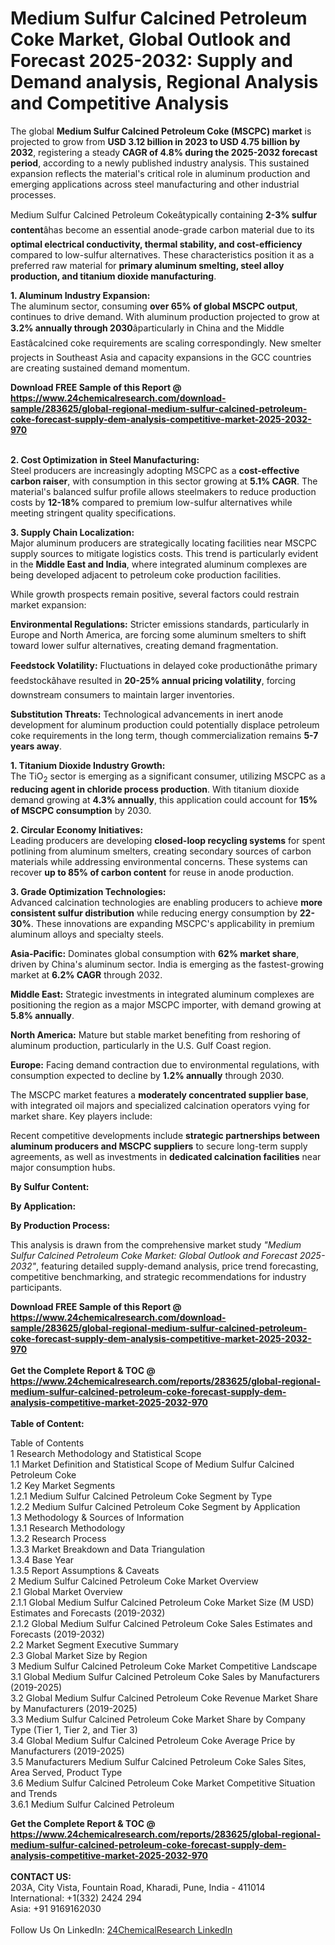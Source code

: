 <h1>Medium Sulfur Calcined Petroleum Coke Market, Global Outlook and Forecast 2025-2032: Supply and Demand analysis, Regional Analysis and Competitive Analysis</h1><p>The global <strong>Medium Sulfur Calcined Petroleum Coke (MSCPC) market</strong> is projected to grow from <strong>USD 3.12 billion in 2023 to USD 4.75 billion by 2032</strong>, registering a steady <strong>CAGR of 4.8% during the 2025-2032 forecast period</strong>, according to a newly published industry analysis. This sustained expansion reflects the material's critical role in aluminum production and emerging applications across steel manufacturing and other industrial processes.</p><p>Medium Sulfur Calcined Petroleum Cokeâtypically containing <strong>2-3% sulfur content</strong>âhas become an essential anode-grade carbon material due to its <strong>optimal electrical conductivity, thermal stability, and cost-efficiency</strong> compared to low-sulfur alternatives. These characteristics position it as a preferred raw material for <strong>primary aluminum smelting, steel alloy production, and titanium dioxide manufacturing</strong>.</p><p><strong>1. Aluminum Industry Expansion:</strong><br>
The aluminum sector, consuming <strong>over 65% of global MSCPC output</strong>, continues to drive demand. With aluminum production projected to grow at <strong>3.2% annually through 2030</strong>âparticularly in China and the Middle Eastâcalcined coke requirements are scaling correspondingly. New smelter projects in Southeast Asia and capacity expansions in the GCC countries are creating sustained demand momentum.</p><div><b>Download FREE Sample of this Report @ 
            <a href="https://www.24chemicalresearch.com/download-sample/283625/global-regional-medium-sulfur-calcined-petroleum-coke-forecast-supply-dem-analysis-competitive-market-2025-2032-970">
            https://www.24chemicalresearch.com/download-sample/283625/global-regional-medium-sulfur-calcined-petroleum-coke-forecast-supply-dem-analysis-competitive-market-2025-2032-970</a></b></div><br><p><strong>2. Cost Optimization in Steel Manufacturing:</strong><br>
Steel producers are increasingly adopting MSCPC as a <strong>cost-effective carbon raiser</strong>, with consumption in this sector growing at <strong>5.1% CAGR</strong>. The material's balanced sulfur profile allows steelmakers to reduce production costs by <strong>12-18%</strong> compared to premium low-sulfur alternatives while meeting stringent quality specifications.</p><p><strong>3. Supply Chain Localization:</strong><br>
Major aluminum producers are strategically locating facilities near MSCPC supply sources to mitigate logistics costs. This trend is particularly evident in the <strong>Middle East and India</strong>, where integrated aluminum complexes are being developed adjacent to petroleum coke production facilities.</p><p>While growth prospects remain positive, several factors could restrain market expansion:</p><p><strong>Environmental Regulations:</strong> Stricter emissions standards, particularly in Europe and North America, are forcing some aluminum smelters to shift toward lower sulfur alternatives, creating demand fragmentation.</p><p><strong>Feedstock Volatility:</strong> Fluctuations in delayed coke productionâthe primary feedstockâhave resulted in <strong>20-25% annual pricing volatility</strong>, forcing downstream consumers to maintain larger inventories.</p><p><strong>Substitution Threats:</strong> Technological advancements in inert anode development for aluminum production could potentially displace petroleum coke requirements in the long term, though commercialization remains <strong>5-7 years away</strong>.</p><p><strong>1. Titanium Dioxide Industry Growth:</strong><br>
The TiO<sub>2</sub> sector is emerging as a significant consumer, utilizing MSCPC as a <strong>reducing agent in chloride process production</strong>. With titanium dioxide demand growing at <strong>4.3% annually</strong>, this application could account for <strong>15% of MSCPC consumption</strong> by 2030.</p><p><strong>2. Circular Economy Initiatives:</strong><br>
Leading producers are developing <strong>closed-loop recycling systems</strong> for spent potlining from aluminum smelters, creating secondary sources of carbon materials while addressing environmental concerns. These systems can recover <strong>up to 85% of carbon content</strong> for reuse in anode production.</p><p><strong>3. Grade Optimization Technologies:</strong><br>
Advanced calcination technologies are enabling producers to achieve <strong>more consistent sulfur distribution</strong> while reducing energy consumption by <strong>22-30%</strong>. These innovations are expanding MSCPC's applicability in premium aluminum alloys and specialty steels.</p><p><strong>Asia-Pacific:</strong> Dominates global consumption with <strong>62% market share</strong>, driven by China's aluminum sector. India is emerging as the fastest-growing market at <strong>6.2% CAGR</strong> through 2032.</p><p><strong>Middle East:</strong> Strategic investments in integrated aluminum complexes are positioning the region as a major MSCPC importer, with demand growing at <strong>5.8% annually</strong>.</p><p><strong>North America:</strong> Mature but stable market benefiting from reshoring of aluminum production, particularly in the U.S. Gulf Coast region.</p><p><strong>Europe:</strong> Facing demand contraction due to environmental regulations, with consumption expected to decline by <strong>1.2% annually</strong> through 2030.</p><p>The MSCPC market features a <strong>moderately concentrated supplier base</strong>, with integrated oil majors and specialized calcination operators vying for market share. Key players include:</p><p>Recent competitive developments include <strong>strategic partnerships between aluminum producers and MSCPC suppliers</strong> to secure long-term supply agreements, as well as investments in <strong>dedicated calcination facilities</strong> near major consumption hubs.</p><p><strong>By Sulfur Content:</strong></p><p><strong>By Application:</strong></p><p><strong>By Production Process:</strong></p><p>This analysis is drawn from the comprehensive market study <em>"Medium Sulfur Calcined Petroleum Coke Market: Global Outlook and Forecast 2025-2032"</em>, featuring detailed supply-demand analysis, price trend forecasting, competitive benchmarking, and strategic recommendations for industry participants.</p><div><b>Download FREE Sample of this Report @ 
            <a href="https://www.24chemicalresearch.com/download-sample/283625/global-regional-medium-sulfur-calcined-petroleum-coke-forecast-supply-dem-analysis-competitive-market-2025-2032-970">
            https://www.24chemicalresearch.com/download-sample/283625/global-regional-medium-sulfur-calcined-petroleum-coke-forecast-supply-dem-analysis-competitive-market-2025-2032-970</a></b></div><br><div><b>Get the Complete Report & TOC @ 
            <a href="https://www.24chemicalresearch.com/reports/283625/global-regional-medium-sulfur-calcined-petroleum-coke-forecast-supply-dem-analysis-competitive-market-2025-2032-970">
            https://www.24chemicalresearch.com/reports/283625/global-regional-medium-sulfur-calcined-petroleum-coke-forecast-supply-dem-analysis-competitive-market-2025-2032-970</a></b></div><br>
            <b>Table of Content:</b><p>Table of Contents<br />
1 Research Methodology and Statistical Scope<br />
1.1 Market Definition and Statistical Scope of Medium Sulfur Calcined Petroleum Coke<br />
1.2 Key Market Segments<br />
1.2.1 Medium Sulfur Calcined Petroleum Coke Segment by Type<br />
1.2.2 Medium Sulfur Calcined Petroleum Coke Segment by Application<br />
1.3 Methodology & Sources of Information<br />
1.3.1 Research Methodology<br />
1.3.2 Research Process<br />
1.3.3 Market Breakdown and Data Triangulation<br />
1.3.4 Base Year<br />
1.3.5 Report Assumptions & Caveats<br />
2 Medium Sulfur Calcined Petroleum Coke Market Overview<br />
2.1 Global Market Overview<br />
2.1.1 Global Medium Sulfur Calcined Petroleum Coke Market Size (M USD) Estimates and Forecasts (2019-2032)<br />
2.1.2 Global Medium Sulfur Calcined Petroleum Coke Sales Estimates and Forecasts (2019-2032)<br />
2.2 Market Segment Executive Summary<br />
2.3 Global Market Size by Region<br />
3 Medium Sulfur Calcined Petroleum Coke Market Competitive Landscape<br />
3.1 Global Medium Sulfur Calcined Petroleum Coke Sales by Manufacturers (2019-2025)<br />
3.2 Global Medium Sulfur Calcined Petroleum Coke Revenue Market Share by Manufacturers (2019-2025)<br />
3.3 Medium Sulfur Calcined Petroleum Coke Market Share by Company Type (Tier 1, Tier 2, and Tier 3)<br />
3.4 Global Medium Sulfur Calcined Petroleum Coke Average Price by Manufacturers (2019-2025)<br />
3.5 Manufacturers Medium Sulfur Calcined Petroleum Coke Sales Sites, Area Served, Product Type<br />
3.6 Medium Sulfur Calcined Petroleum Coke Market Competitive Situation and Trends<br />
3.6.1 Medium Sulfur Calcined Petroleum </p><div><b>Get the Complete Report & TOC @ 
            <a href="https://www.24chemicalresearch.com/reports/283625/global-regional-medium-sulfur-calcined-petroleum-coke-forecast-supply-dem-analysis-competitive-market-2025-2032-970">
            https://www.24chemicalresearch.com/reports/283625/global-regional-medium-sulfur-calcined-petroleum-coke-forecast-supply-dem-analysis-competitive-market-2025-2032-970</a></b></div><br><b>CONTACT US:</b><br>
            203A, City Vista, Fountain Road, Kharadi, Pune, India - 411014<br>
            International: +1(332) 2424 294<br>
            Asia: +91 9169162030 <br><br>
            Follow Us On LinkedIn: <a href="https://www.linkedin.com/company/24chemicalresearch/">24ChemicalResearch LinkedIn</a>